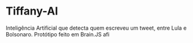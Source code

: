 # Tiffany-AI
Inteligência Artificial que detecta quem escreveu um tweet, entre Lula e Bolsonaro. Protótipo feito em Brain.JS afi
